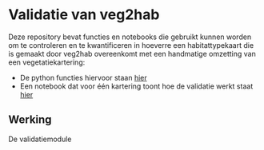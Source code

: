 # Validatie van veg2hab

Deze repository bevat functies en notebooks die gebruikt kunnen worden om te controleren en te kwantificeren in hoeverre een habitattypekaart die is gemaakt door veg2hab overeenkomt met een handmatige omzetting van een vegetatiekartering:
- De python functies hiervoor staan [hier]('../veg2hab/validation.py')
- Een notebook dat voor één kartering toont hoe de validatie werkt staat [hier](../notebooks/validate_single_kartering.ipynb)

## Werking

De validatiemodule 
